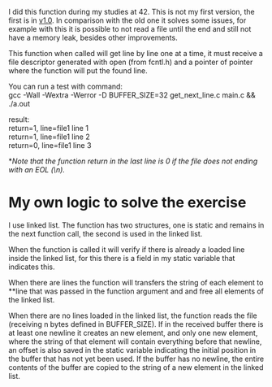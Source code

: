 I did this function during my studies at 42. This is not my first version, the first is in [v1.0](https://github.com/roneyrogerio/get_next_line/tree/v1.0). In comparison with the old one it solves some issues, for example with this it is possible to not read a file until the end and still not have a memory leak, besides other improvements.

This function when called will get line by line one at a time, it must receive a file descriptor generated with open (from fcntl.h) and a pointer of pointer where the function will put the found line.

You can run a test with command:\
gcc -Wall -Wextra -Werror -D BUFFER_SIZE=32 get_next_line.c main.c && ./a.out

result:\
return=1, line=file1 line 1\
return=1, line=file1 line 2\
return=0, line=file1 line 3

**Note that the function return in the last line is 0 if the file does not ending with an EOL (\\n).*

# My own logic to solve the exercise

I use linked list. The function has two structures, one is static and remains in the next function call, the second is used in the linked list.

When the function is called it will verify if there is already a loaded line inside the linked list, for this there is a field in my static variable that indicates this.

When there are lines the function will transfers the string of each element to **line that was passed in the function argument and and free all elements of the linked list.

When there are no lines loaded in the linked list, the function reads the file (receiving n bytes defined in BUFFER_SIZE). If in the received buffer there is at least one newline it creates an new element, and only one new element, where the string of that element will contain everything before that newline, an offset is also saved in the static variable indicating the initial position in the buffer that has not yet been used. If the buffer has no newline, the entire contents of the buffer are copied to the string of a new element in the linked list.
